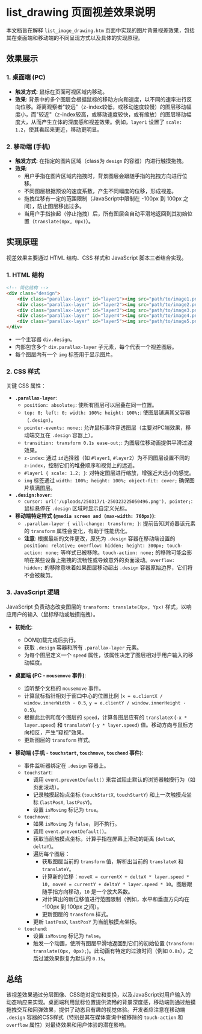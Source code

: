 # list_drawing 页面视差效果说明

本文档旨在解释 `list_image_drawing.htm` 页面中实现的图片背景视差效果，包括其在桌面端和移动端的不同呈现方式以及具体的实现原理。

## 效果展示

### 1. 桌面端 (PC)

- **触发方式**: 鼠标在页面可视区域内移动。
- **效果**: 背景中的多个图层会根据鼠标的移动方向和速度，以不同的速率进行反向位移。距离观察者"较远"（z-index较低，或移动速度较慢）的图层移动幅度小，而"较近"（z-index较高，或移动速度较快，或有缩放）的图层移动幅度大，从而产生立体的深度感和视差效果。例如，`layer1` 设置了 `scale: 1.2`，使其看起来更近，移动更明显。

### 2. 移动端 (手机)

- **触发方式**: 在指定的图片区域（class为 `design` 的容器）内进行触摸拖拽。
- **效果**:
    - 用户手指在图片区域内拖拽时，背景图层会跟随手指的拖拽方向进行位移。
    - 不同图层根据预设的速度系数，产生不同幅度的位移，形成视差。
    - 拖拽位移有一定的范围限制（JavaScript中限制在 -100px 到 100px 之间），防止图层移出过多。
    - 当用户手指抬起（停止拖拽）后，所有图层会自动平滑地返回到其初始位置（`translate(0px, 0px)`）。

## 实现原理

视差效果主要通过 HTML 结构、CSS 样式和 JavaScript 脚本三者结合实现。

### 1. HTML 结构

```html
<!-- 简化结构 -->
<div class="design">
    <div class="parallax-layer" id="layer1"><img src="path/to/image1.png" alt="图层1"></div>
    <div class="parallax-layer" id="layer2"><img src="path/to/image2.png" alt="图层2"></div>
    <div class="parallax-layer" id="layer3"><img src="path/to/image3.png" alt="图层3"></div>
    <div class="parallax-layer" id="layer4"><img src="path/to/image4.png" alt="图层4"></div>
    <div class="parallax-layer" id="layer5"><img src="path/to/image5.png" alt="图层5"></div>
</div>
```
- 一个主容器 `div.design`。
- 内部包含多个 `div.parallax-layer` 子元素，每个代表一个视差图层。
- 每个图层内有一个 `img` 标签用于显示图片。

### 2. CSS 样式

关键 CSS 属性：

- **`.parallax-layer`**:
    - `position: absolute;`: 使所有图层可以层叠在同一位置。
    - `top: 0; left: 0; width: 100%; height: 100%;`: 使图层铺满其父容器（`.design`）。
    - `pointer-events: none;`: 允许鼠标事件穿透图层（主要对PC端效果，移动端交互在 `.design` 容器上）。
    - `transition: transform 0.1s ease-out;`: 为图层位移动画提供平滑过渡效果。
    - `z-index`: 通过 `id`选择器（如 `#layer1`, `#layer2`）为不同图层设置不同的 `z-index`，控制它们的堆叠顺序和视觉上的远近。
    - `#layer1 { scale: 1.2; }`: 对特定图层进行缩放，增强近大远小的感觉。
    - `img` 标签通过 `width: 100%; height: 100%; object-fit: cover;` 确保图片填满图层。
- **`.design:hover`**:
    - `cursor: url('/uploads/250317/1-250323225050496.png'), pointer;`: 鼠标悬停在 `.design` 区域时显示自定义光标。
- **移动端特定样式 (`@media screen and (max-width: 768px)`)**:
    - `.parallax-layer { will-change: transform; }`: 提前告知浏览器该元素的 `transform` 属性会变化，有助于性能优化。
    - **注意**: 根据最新的文件更改，原先为 `.design` 容器在移动端设置的 `position: relative; overflow: hidden; height: 300px; touch-action: none;` 等样式已被移除。`touch-action: none;` 的移除可能会影响在某些设备上拖拽的流畅性或导致意外的页面滚动。`overflow: hidden;` 的移除意味着如果图层移动超出 `.design` 容器原始边界，它们将不会被裁剪。

### 3. JavaScript 逻辑

JavaScript 负责动态改变图层的 `transform: translate(Xpx, Ypx)` 样式，以响应用户的输入（鼠标移动或触摸拖拽）。

- **初始化**:
    - DOM加载完成后执行。
    - 获取 `.design` 容器和所有 `.parallax-layer` 元素。
    - 为每个图层定义一个 `speed` 属性，该属性决定了图层相对于用户输入的移动幅度。

- **桌面端 (PC - `mousemove` 事件)**:
    - 监听整个文档的 `mousemove` 事件。
    - 计算鼠标指针相对于窗口中心的位置比例 (`x = e.clientX / window.innerWidth - 0.5`, `y = e.clientY / window.innerHeight - 0.5`)。
    - 根据此比例和每个图层的 `speed`，计算各图层应有的 `translateX` (`-x * layer.speed`) 和 `translateY` (`-y * layer.speed`) 值。移动方向与鼠标方向相反，产生"窥视"效果。
    - 更新图层的 `transform` 样式。

- **移动端 (手机 - `touchstart`, `touchmove`, `touchend` 事件)**:
    - 事件监听器绑定在 `.design` 容器上。
    - `touchstart`:
        - 调用 `event.preventDefault()` 来尝试阻止默认的浏览器触摸行为（如页面滚动）。
        - 记录触摸起始点坐标 (`touchStartX`, `touchStartY`) 和上一次触摸点坐标 (`lastPosX`, `lastPosY`)。
        - 设置 `isMoving` 标记为 `true`。
    - `touchmove`:
        - 如果 `isMoving` 为 `false`，则不执行。
        - 调用 `event.preventDefault()`。
        - 获取当前触摸点坐标，计算手指在屏幕上滑动的距离 (`deltaX`, `deltaY`)。
        - 遍历每个图层：
            - 获取图层当前的 `transform` 值，解析出当前的 `translateX` 和 `translateY`。
            - 计算新的位移：`moveX = currentX + deltaX * layer.speed * 10`，`moveY = currentY + deltaY * layer.speed * 10`。图层跟随手指方向移动，`10` 是一个放大系数。
            - 对计算出的新位移值进行范围限制（例如，水平和垂直方向均在 -100px 到 100px 之间）。
            - 更新图层的 `transform` 样式。
        - 更新 `lastPosX`, `lastPosY` 为当前触摸点坐标。
    - `touchend`:
        - 设置 `isMoving` 标记为 `false`。
        - 触发一个动画，使所有图层平滑地返回到它们的初始位置 (`transform: translate(0px, 0px);`)。此动画有特定的过渡时间（例如 `0.8s`），之后过渡效果恢复为默认的 `0.1s`。

## 总结

该视差效果通过分层图像、CSS绝对定位和变换，以及JavaScript对用户输入的动态响应来实现。桌面端利用鼠标位置提供流畅的背景深度感，移动端则通过触摸拖拽交互和回弹效果，提供了动态且有趣的视觉体验。开发者应注意在移动端 `.design` 容器的CSS样式（特别是其在媒体查询中被移除的 `touch-action` 和 `overflow` 属性）对最终效果和用户体验的潜在影响。 